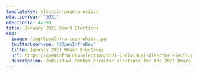 ```yaml
---
templateKey: election-page-previous
electionYear: "2021"
electionId: 44598
title: January 2021 Board Elections
seo:
  image: /img/OpenInfra-icon-white.jpg
  twitterUsername: "@OpenInfraDev"
  title: January 2021 Board Elections
  url: https://openinfra.dev/election/2021-individual-director-election
  description: Individual Member Director elections for the 2021 Board of Directors
---
```

